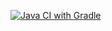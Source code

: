 [![Java CI with Gradle](https://github.com/Victor1963100/CashBackHacker2/actions/workflows/gradle.yml/badge.svg?branch=junit4)](https://github.com/Victor1963100/CashBackHacker2/actions/workflows/gradle.yml)
